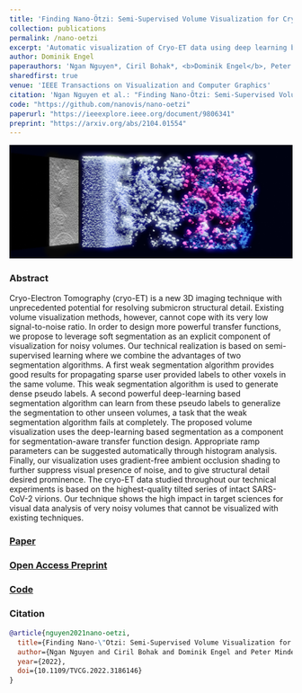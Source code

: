 ```yaml
---
title: 'Finding Nano-Ötzi: Semi-Supervised Volume Visualization for Cryo-Electron Tomography'
collection: publications
permalink: /nano-oetzi
excerpt: 'Automatic visualization of Cryo-ET data using deep learning based 3D segmentation'
author: Dominik Engel
paperauthors: 'Ngan Nguyen*, Ciril Bohak*, <b>Dominik Engel</b>, Peter Mindek, Ondřej Strnad, Peter Wonka, Sai Li, Timo Ropinski, Ivan Viola'
sharedfirst: true
venue: 'IEEE Transactions on Visualization and Computer Graphics'
citation: 'Ngan Nguyen et al.: "Finding Nano-Ötzi: Semi-Supervised Volume Visualization for Cryo-Electron Tomography"in <i>IEEE Transactions on Visualization and Computer Graphics</i> (2022).'
code: "https://github.com/nanovis/nano-oetzi"
paperurl: "https://ieeexplore.ieee.org/document/9806341"
preprint: "https://arxiv.org/abs/2104.01554"
---
```



![Nano-Oetzi Teaser](images/nano-oetzi-teaser.png)

### Abstract
Cryo-Electron Tomography (cryo-ET) is a new 3D imaging technique with unprecedented potential for resolving submicron structural detail. Existing volume visualization methods, however, cannot cope with its very low signal-to-noise ratio. In order to design more powerful transfer functions, we propose to leverage soft segmentation as an explicit component of visualization for noisy volumes. Our technical realization is based on semi-supervised learning where we combine the advantages of two segmentation algorithms. A first weak segmentation algorithm provides good results for propagating sparse user provided labels to other voxels in the same volume. This weak segmentation algorithm is used to generate dense pseudo labels. A second powerful deep-learning based segmentation algorithm can learn from these pseudo labels to generalize the segmentation to other unseen volumes, a task that the weak segmentation algorithm fails at completely. The proposed volume visualization uses the deep-learning based segmentation as a component for segmentation-aware transfer function design. Appropriate ramp parameters can be suggested automatically through histogram analysis. Finally, our visualization uses gradient-free ambient occlusion shading to further suppress visual presence of noise, and to give structural detail desired prominence. The cryo-ET data studied throughout our technical experiments is based on the highest-quality tilted series of intact SARS-CoV-2 virions. Our technique shows the high impact in target sciences for visual data analysis of very noisy volumes that cannot be visualized with existing techniques.

### [Paper](https://ieeexplore.ieee.org/document/9806341)
### [Open Access Preprint](https://arxiv.org/abs/2104.01554)
### [Code](https://github.com/nanovis/nano-oetzi)

### Citation

```bibtex
@article{nguyen2021nano-oetzi,
  title={Finding Nano-\"Otzi: Semi-Supervised Volume Visualization for Cryo-Electron Tomography},
  author={Ngan Nguyen and Ciril Bohak and Dominik Engel and Peter Mindek and Ondřej Strnad and Peter Wonka and Sai Li and Timo Ropinski and Ivan Viola},
  year={2022},
  doi={10.1109/TVCG.2022.3186146}
}
```
